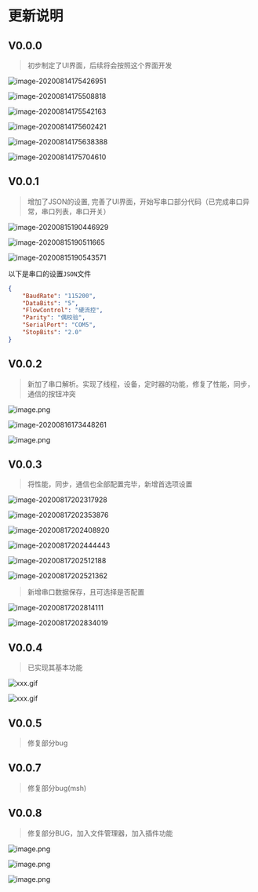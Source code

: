# 更新说明

## V0.0.0

> 初步制定了UI界面，后续将会按照这个界面开发


![image-20200814175426951](https://i.loli.net/2020/08/14/Nelwyr2OU5j89ic.png)

![image-20200814175508818](https://i.loli.net/2020/08/14/Pn4OwRFfBsd7i2K.png)

![image-20200814175542163](https://i.loli.net/2020/08/14/makcdlJCF6Ue5go.png)

![image-20200814175602421](https://i.loli.net/2020/08/14/rId8l6Xm7agOxfo.png)

![image-20200814175638388](https://i.loli.net/2020/08/14/6pRk4zqfuNMIAOx.png)

![image-20200814175704610](https://i.loli.net/2020/08/14/D4lY3hMyOU7Evgq.png)

## V0.0.1

> 增加了JSON的设置, 完善了UI界面，开始写串口部分代码（已完成串口异常，串口列表，串口开关）

![image-20200815190446929](https://i.loli.net/2020/08/15/KYma36pkn5gLJo8.png)

![image-20200815190511665](https://i.loli.net/2020/08/15/8MYHnNyTmQKiRDB.png)

![image-20200815190543571](https://i.loli.net/2020/08/15/3I4XOtaTgU7JpBd.png)

以下是串口的设置`JSON`文件

```json
{
    "BaudRate": "115200",
    "DataBits": "5",
    "FlowControl": "硬流控",
    "Parity": "偶校验",
    "SerialPort": "COM5",
    "StopBits": "2.0"
}
```

## V0.0.2

> 新加了串口解析。实现了线程，设备，定时器的功能，修复了性能，同步，通信的按钮冲突

![image.png](https://i.loli.net/2020/08/16/8bgCSXMJys15rei.png)

![image-20200816173448261](https://i.loli.net/2020/08/16/DKu92eSN16fBtJO.png)

![image.png](https://i.loli.net/2020/08/16/WIGVerb3h4oHN8F.png)

## V0.0.3

> 将性能，同步，通信也全部配置完毕，新增首选项设置

![image-20200817202317928](https://i.loli.net/2020/08/17/IFv6xsnbOkcS2T5.png)

![image-20200817202353876](https://i.loli.net/2020/08/17/EhjwumxXvblePOF.png)

![image-20200817202408920](https://i.loli.net/2020/08/17/dGTXwDgU38fYIRz.png)

![image-20200817202444443](https://i.loli.net/2020/08/17/dGTXwDgU38fYIRz.png)

![image-20200817202512188](https://i.loli.net/2020/08/17/vT2U3BhudOWP6Vs.png)

![image-20200817202521362](https://i.loli.net/2020/08/17/uVYFPTlHKU2Aczt.png)

> 新增串口数据保存，且可选择是否配置

![image-20200817202814111](https://i.loli.net/2020/08/17/LGTN4suSFoYUvIB.png)

![image-20200817202834019](https://i.loli.net/2020/08/17/7K2f6PRE1UoA3zB.png)

## V0.0.4

> 已实现其基本功能

![xxx.gif](https://i.loli.net/2020/08/21/ibwkVJ4ymEXZ37j.gif)

![xxx.gif](https://i.loli.net/2020/08/22/LtBSYHAi3wbo24z.gif)

## V0.0.5

> 修复部分bug

## V0.0.7

> 修复部分bug(msh)

## V0.0.8

> 修复部分BUG，加入文件管理器，加入插件功能

![image.png](https://i.loli.net/2020/08/25/5vAQIOM6KD37Bel.png)

![image.png](https://i.loli.net/2020/08/25/S12DnzRPGtdNYwV.png)

![image.png](https://i.loli.net/2020/08/25/soE8ARFl91ehubc.png)